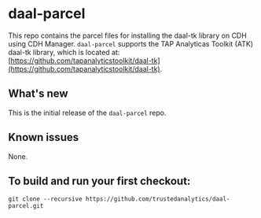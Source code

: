 # daal-parcel

This repo contains the parcel files for installing the daal-tk library on CDH using CDH Manager. `daal-parcel` supports the TAP Analyticas Toolkit (ATK) daal-tk library, which is located at: [https://github.com/tapanalyticstoolkit/daal-tk](https://github.com/tapanalyticstoolkit/daal-tk).

## What's new
This is the initial release of the `daal-parcel` repo.

## Known issues
None.

## To build and run your first checkout:
```
git clone --recursive https://github.com/trustedanalytics/daal-parcel.git
```
